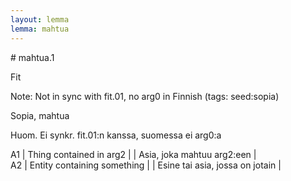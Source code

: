 ```yaml
---
layout: lemma
lemma: mahtua
---
```


<div class="sense">
# <span class="sensename">mahtua.1</span>

<span class="description">Fit</span>

Note: Not in sync with fit.01, no arg0 in Finnish (tags: seed:sopia)

<span class="description">Sopia, mahtua</span>

Huom. Ei synkr. fit.01:n kanssa, suomessa ei arg0:a

A1 | Thing contained in arg2 |   | Asia, joka mahtuu arg2:een |  
A2 | Entity containing something |   | Esine tai asia, jossa on jotain |  

</div>

